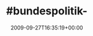 ---
retweeted: false
source: <a href="http://twitter.com" rel="nofollow">Twitter Web Client</a>
entities:
  hashtags:
  - text: bundespolitik
    indices:
    - '0'
    - '14'
  symbols: []
  user_mentions: []
  urls: []
display_text_range:
- '0'
- '15'
favorite_count: '0'
id_str: '4419982083'
truncated: false
retweet_count: '0'
id: '4419982083'
created_at: Sun Sep 27 16:35:19 +0000 2009
favorited: false
full_text: "#bundespolitik-"
lang: qht
tags:
- bundespolitik
- pesos:twitter
date: '2009-09-27T16:35:19+00:00'
src: https://twitter.com/bascht/status/4419982083
original_url: https://twitter.com/bascht/status/4419982083
type: twitter_tweet
text: "#bundespolitik-"
title: "#bundespolitik-"

---
